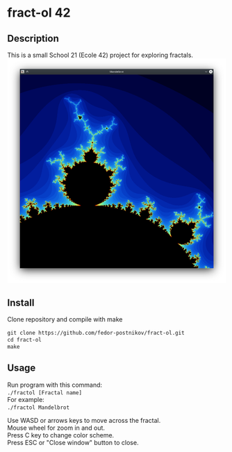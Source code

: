 # fract-ol 42
## Description
This is a small School 21 (Ecole 42) project for exploring fractals.
![screenshot](/image/img.png?raw=true)
## Install
Clone repository and compile with make
```
git clone https://github.com/fedor-postnikov/fract-ol.git
cd fract-ol
make
```
## Usage
Run program with this command:  
```./fractol [Fractal name]```  
For example:  
```./fractol Mandelbrot```

Use WASD or arrows keys to move across the fractal.  
Mouse wheel for zoom in and out.  
Press C key to change color scheme.  
Press ESC or "Close window" button to close.
